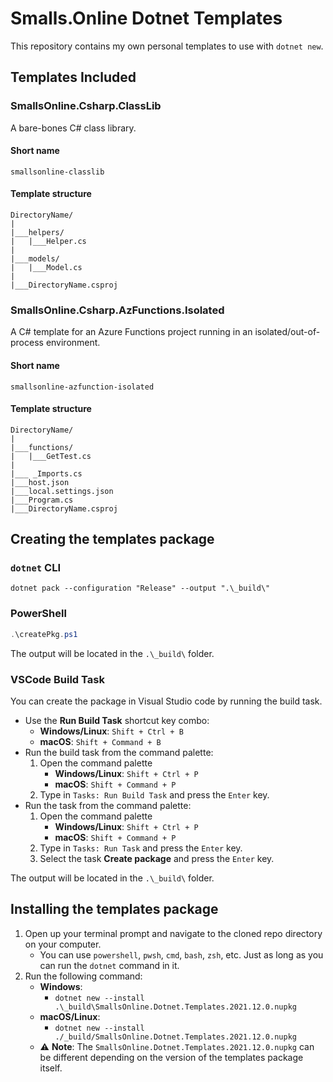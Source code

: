# Smalls.Online Dotnet Templates

This repository contains my own personal templates to use with `dotnet new`.

## Templates Included

### SmallsOnline.Csharp.ClassLib

A bare-bones C# class library.

#### Short name

`smallsonline-classlib`

#### Template structure

```
DirectoryName/
|
|___helpers/
|   |___Helper.cs
|
|___models/
|   |___Model.cs
|
|___DirectoryName.csproj
```

### SmallsOnline.Csharp.AzFunctions.Isolated

A C# template for an Azure Functions project running in an isolated/out-of-process environment.

#### Short name

`smallsonline-azfunction-isolated`

#### Template structure

```
DirectoryName/
|
|___functions/
|   |___GetTest.cs
|
|___ _Imports.cs
|___host.json
|___local.settings.json
|___Program.cs
|___DirectoryName.csproj
```

## Creating the templates package

### `dotnet` CLI

```
dotnet pack --configuration "Release" --output ".\_build\"
```

### PowerShell

```powershell
.\createPkg.ps1
```

The output will be located in the `.\_build\` folder.

### VSCode Build Task

You can create the package in Visual Studio code by running the build task.

- Use the **Run Build Task** shortcut key combo:
  - **Windows/Linux**: `Shift + Ctrl + B`
  - **macOS**: `Shift + Command + B`
- Run the build task from the command palette:
  1. Open the command palette
     - **Windows/Linux**: `Shift + Ctrl + P`
     - **macOS**: `Shift + Command + P`
  2. Type in `Tasks: Run Build Task` and press the `Enter` key.
- Run the task from the command palette:
  1. Open the command palette
     - **Windows/Linux**: `Shift + Ctrl + P`
     - **macOS**: `Shift + Command + P`
  2. Type in `Tasks: Run Task` and press the `Enter` key.
  3. Select the task **Create package** and press the `Enter` key.

The output will be located in the `.\_build\` folder.

## Installing the templates package

1. Open up your terminal prompt and navigate to the cloned repo directory on your computer.
   - You can use `powershell`, `pwsh`, `cmd`, `bash`, `zsh`, etc. Just as long as you can run the `dotnet` command in it.
2. Run the following command:
   - **Windows**:
     - `dotnet new --install .\_build\SmallsOnline.Dotnet.Templates.2021.12.0.nupkg`
   - **macOS/Linux**:
     - `dotnet new --install ./_build/SmallsOnline.Dotnet.Templates.2021.12.0.nupkg`
   - ⚠️ **Note**: The `SmallsOnline.Dotnet.Templates.2021.12.0.nupkg` can be different depending on the version of the templates package itself.